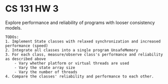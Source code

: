# CS 131 HW 3
Explore performance and reliability of programs with looser consistency models. 

```
TODOs:
1. Implement State classes with relaxed synchronization and increased performance (speed)
2. Integrate all classes into a single program UnsafeMemory
3. For each class, measure/observe class's performance and reliability as described above 
    - Vary whether platform or virtual threads are used
    - Vary the state array size
    - Vary the number of threads
4. Compare the classes' reliability and performance to each other. 
```